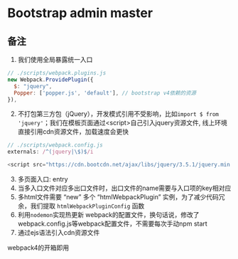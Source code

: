 # Bootstrap admin master

## 备注

1. 我们使用全局暴露统一入口
```js
// ./scripts/webpack.plugins.js
new Webpack.ProvidePlugin({
  $: "jquery",
  Popper: ['popper.js', 'default'], // bootstrap v4依赖的资源
}),
```

2. 不打包第三方包（jQuery），开发模式引用不受影响，比如`import $ from 'jquery'`；我们在模板页面通过\<script\>自己引入jquery资源文件, 线上环境直接引用cdn资源文件，加载速度会更快
```js
// ./scripts/webpack.config.js
externals: /^(jquery|\$)$/i

<script src="https://cdn.bootcdn.net/ajax/libs/jquery/3.5.1/jquery.min.js"></script>
```

3. 多页面入口: entry
4. 当多入口文件对应多出口文件时，出口文件的name需要与入口项的key相对应
5. 多html文件需要 “new” 多个 “htmlWebpackPlugin” 实例，为了减少代码冗余，我们提取 `htmlWebpackPluginConfig` 函数
6. 利用`nodemon`实现热更新 webpack的配置文件，换句话说，修改了webpack.config.js等webpack配置文件，不需要每次手动npm start
7. 通过ejs语法引入cdn资源文件

webpack4的开箱即用

